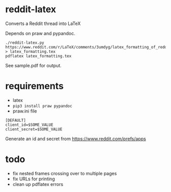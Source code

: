 # reddit-latex
Converts a Reddit thread into LaTeX

Depends on praw and pypandoc.

```
./reddit-latex.py https://www.reddit.com/r/LaTeX/comments/3umdyg/latex_formatting_of_reddit_posts > latex_formatting.tex
pdflatex latex_formatting.tex
```

See sample.pdf for output.


# requirements

 - latex
 - `pip3 install praw pypandoc`
 - praw.ini file

```
[DEFAULT]
client_id=$SOME_VALUE
client_secret=$SOME_VALUE
```

Generate an id and secret from https://www.reddit.com/prefs/apps


# todo

- fix nested frames crossing over to multiple pages
- fix URLs for printing
- clean up pdflatex errors


